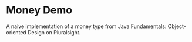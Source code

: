 # Money Demo

A naive implementation of a money type from Java Fundamentals: Object-oriented Design on Pluralsight.